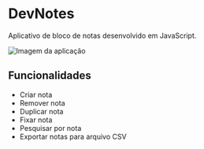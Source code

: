 # DevNotes
Aplicativo de bloco de notas desenvolvido em JavaScript.

<img src="https://cdn.discordapp.com/attachments/1221951787318378607/1221975362230030356/image.png?ex=6614883d&is=6602133d&hm=d47c003b8e6b9c42a4dc963b8b482f61f2a61e92eeb60a2a54d1be3ad932b7a5&" alt="Imagem da aplicação">

## Funcionalidades

- Criar nota
- Remover nota
- Duplicar nota
- Fixar nota
- Pesquisar por nota
- Exportar notas para arquivo CSV
